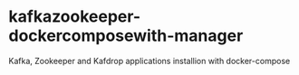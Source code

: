 # kafkazookeeper-dockercomposewith-manager
Kafka, Zookeeper and Kafdrop applications installion with docker-compose 
